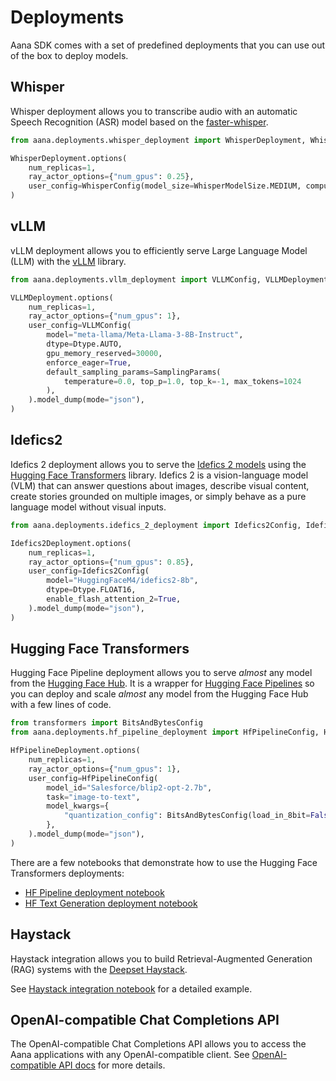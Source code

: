 # Deployments

Aana SDK comes with a set of predefined deployments that you can use out of the box to deploy models.

## Whisper

Whisper deployment allows you to transcribe audio with an automatic Speech Recognition (ASR) model based on the [faster-whisper](https://github.com/SYSTRAN/faster-whisper). 

```python
from aana.deployments.whisper_deployment import WhisperDeployment, WhisperConfig, WhisperModelSize, WhisperComputeType

WhisperDeployment.options(
    num_replicas=1,
    ray_actor_options={"num_gpus": 0.25},
    user_config=WhisperConfig(model_size=WhisperModelSize.MEDIUM, compute_type=WhisperComputeType.FLOAT16).model_dump(mode="json"),
)
```

## vLLM

vLLM deployment allows you to efficiently serve Large Language Model (LLM) with the [vLLM](https://github.com/vllm-project/vllm/) library.

```python
from aana.deployments.vllm_deployment import VLLMConfig, VLLMDeployment

VLLMDeployment.options(
    num_replicas=1,
    ray_actor_options={"num_gpus": 1},
    user_config=VLLMConfig(
        model="meta-llama/Meta-Llama-3-8B-Instruct",
        dtype=Dtype.AUTO,
        gpu_memory_reserved=30000,
        enforce_eager=True,
        default_sampling_params=SamplingParams(
            temperature=0.0, top_p=1.0, top_k=-1, max_tokens=1024
        ),
    ).model_dump(mode="json"),
)
```

## Idefics2

Idefics 2 deployment allows you to serve the [Idefics 2 models](https://huggingface.co/docs/transformers/main/en/model_doc/idefics2) using the [Hugging Face Transformers](https://huggingface.co/transformers/) library. Idefics 2 is a vision-language model (VLM) that can answer questions about images, describe visual content, create stories grounded on multiple images, or simply behave as a pure language model without visual inputs.

```python
from aana.deployments.idefics_2_deployment import Idefics2Config, Idefics2Deployment

Idefics2Deployment.options(
    num_replicas=1,
    ray_actor_options={"num_gpus": 0.85},
    user_config=Idefics2Config(
        model="HuggingFaceM4/idefics2-8b",
        dtype=Dtype.FLOAT16,
        enable_flash_attention_2=True,
    ).model_dump(mode="json"),
)
```

## Hugging Face Transformers

Hugging Face Pipeline deployment allows you to serve *almost* any model from the [Hugging Face Hub](https://huggingface.co/models). It is a wrapper for [Hugging Face Pipelines](https://huggingface.co/transformers/main_classes/pipelines.html) so you can deploy and scale *almost* any model from the Hugging Face Hub with a few lines of code.

```python
from transformers import BitsAndBytesConfig
from aana.deployments.hf_pipeline_deployment import HfPipelineConfig, HfPipelineDeployment

HfPipelineDeployment.options(
    num_replicas=1,
    ray_actor_options={"num_gpus": 1},
    user_config=HfPipelineConfig(
        model_id="Salesforce/blip2-opt-2.7b",
        task="image-to-text",
        model_kwargs={
            "quantization_config": BitsAndBytesConfig(load_in_8bit=False, load_in_4bit=True),
        },
    ).model_dump(mode="json"),
)
```

There are a few notebooks that demonstrate how to use the Hugging Face Transformers deployments:

- [HF Pipeline deployment notebook](https://github.com/mobiusml/aana_sdk/tree/main/notebooks/hf_pipeline_deployment.ipynb)
- [HF Text Generation deployment notebook](https://github.com/mobiusml/aana_sdk/tree/main/notebooks/hf_text_gen_deployment.ipynb)

## Haystack

Haystack integration allows you to build Retrieval-Augmented Generation (RAG) systems with the [Deepset Haystack](https://github.com/deepset-ai/haystack). 

See [Haystack integration notebook](https://github.com/mobiusml/aana_sdk/tree/main/notebooks/haystack_integration.ipynb) for a detailed example.

## OpenAI-compatible Chat Completions API

The OpenAI-compatible Chat Completions API allows you to access the Aana applications with any OpenAI-compatible client. See [OpenAI-compatible API docs](openai_api.md) for more details.
